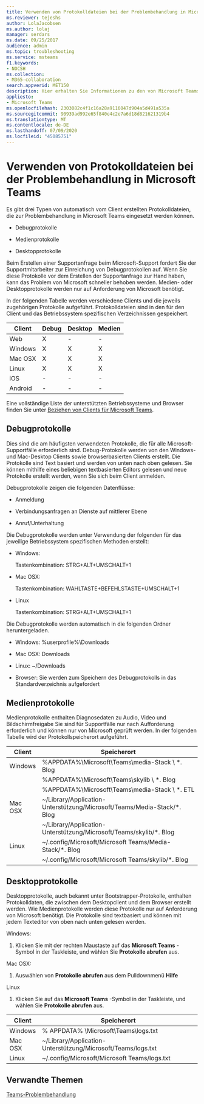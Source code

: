 ```yaml
---
title: Verwenden von Protokolldateien bei der Problembehandlung in Microsoft Teams
ms.reviewer: tejeshs
author: LolaJacobsen
ms.author: lolaj
manager: serdars
ms.date: 09/25/2017
audience: admin
ms.topic: troubleshooting
ms.service: msteams
f1.keywords:
- NOCSH
ms.collection:
- M365-collaboration
search.appverid: MET150
description: Hier erhalten Sie Informationen zu den von Microsoft Teams erstellten Debug-, Medien- und Desktopprotokollen, zu deren Speicherort und wie diese für die Problembehandlung eingesetzt werden können.
appliesto:
- Microsoft Teams
ms.openlocfilehash: 2303082c4f1c16a28a9116047d904a5d491a535a
ms.sourcegitcommit: 90939ad992e65f840e4c2e7a6d18d821621319b4
ms.translationtype: MT
ms.contentlocale: de-DE
ms.lasthandoff: 07/09/2020
ms.locfileid: "45085751"
---
```

<a name="use-log-files-in-troubleshooting-microsoft-teams"></a>Verwenden von Protokolldateien bei der Problembehandlung in Microsoft Teams
=================================================

Es gibt drei Typen von automatisch vom Client erstellten Protokolldateien, die zur Problembehandlung in Microsoft Teams eingesetzt werden können.

-   Debugprotokolle

-   Medienprotokolle

-   Desktopprotokolle

Beim Erstellen einer Supportanfrage beim Microsoft-Support fordert Sie der Supportmitarbeiter zur Einreichung von Debugprotokollen auf. Wenn Sie diese Protokolle vor dem Erstellen der Supportanfrage zur Hand haben, kann das Problem von Microsoft schneller behoben werden. Medien- oder Desktopprotokolle werden nur auf Anforderung von Microsoft benötigt.

In der folgenden Tabelle werden verschiedene Clients und die jeweils zugehörigen Protokolle aufgeführt. Protokolldateien sind in den für den Client und das Betriebssystem spezifischen Verzeichnissen gespeichert.


|Client |Debug|Desktop|Medien|
|---------|---------|---------|---------|
|Web    |X         |-         |-         |
|Windows     |X         |X         |X         |
|Mac OSX     |X         |X         |X         |
|Linux     |X         |X         |X         |
|iOS     |-         |-         |-         |
|Android     |-         |-         |-         |

Eine vollständige Liste der unterstützten Betriebssysteme und Browser finden Sie unter [Beziehen von Clients für Microsoft Teams](get-clients.md).

<a name="debug-logs"></a>Debugprotokolle
---------------------------

Dies sind die am häufigsten verwendeten Protokolle, die für alle Microsoft-Supportfälle erforderlich sind. Debug-Protokolle werden von den Windows-und Mac-Desktop Clients sowie browserbasierten Clients erstellt. Die Protokolle sind Text basiert und werden von unten nach oben gelesen. Sie können mithilfe eines beliebigen textbasierten Editors gelesen und neue Protokolle erstellt werden, wenn Sie sich beim Client anmelden.

Debugprotokolle zeigen die folgenden Datenflüsse:

-   Anmeldung

-   Verbindungsanfragen an Dienste auf mittlerer Ebene 

-   Anruf/Unterhaltung

Die Debugprotokolle werden unter Verwendung der folgenden für das jeweilige Betriebssystem spezifischen Methoden erstellt:

-   Windows:

      Tastenkombination: STRG+ALT+UMSCHALT+1

-   Mac OSX:

      Tastenkombination: WAHLTASTE+BEFEHLSTASTE+UMSCHALT+1

-   Linux

      Tastenkombination: STRG+ALT+UMSCHALT+1

Die Debugprotokolle werden automatisch in die folgenden Ordner heruntergeladen.

-   Windows: %userprofile%\\Downloads

-   Mac OSX: Downloads

-   Linux: ~/Downloads

-   Browser: Sie werden zum Speichern des Debugprotokolls in das Standardverzeichnis aufgefordert

<a name="media-logs"></a>Medienprotokolle
---------------------------

Medienprotokolle enthalten Diagnosedaten zu Audio, Video und Bildschirmfreigabe Sie sind für Supportfälle nur nach Aufforderung erforderlich und können nur von Microsoft geprüft werden. In der folgenden Tabelle wird der Protokollspeicherort aufgeführt.


|Client |Speicherort |
|---------|---------|
|Windows     |%APPDATA%\Microsoft\Teams\media-Stack \\ *. Blog         |
|            |%APPDATA%\Microsoft\Teams\skylib \\ *. Blog
|            |%APPDATA%\Microsoft\Teams\media-Stack \\ *. ETL         |
|Mac OSX     |~/Library/Application-Unterstützung/Microsoft/Teams/Media-Stack/*. Blog         |
|            |~/Library/Application-Unterstützung/Microsoft/Teams/skylib/*. Blog         |
|Linux       |~/.config/Microsoft/Microsoft Teams/Media-Stack/*. Blog         |
|            |~/.config/Microsoft/Microsoft Teams/skylib/*. Blog         |



<a name="desktop-logs"></a>Desktopprotokolle
---------------------

Desktopprotokolle, auch bekannt unter Bootstrapper-Protokolle, enthalten Protokolldaten, die zwischen dem Desktopclient und dem Browser erstellt werden. Wie Medienprotokolle werden diese Protokolle nur auf Anforderung von Microsoft benötigt. Die Protokolle sind textbasiert und können mit jedem Texteditor von oben nach unten gelesen werden.

Windows:

1.  Klicken Sie mit der rechten Maustaste auf das **Microsoft Teams** -Symbol in der Taskleiste, und wählen Sie **Protokolle abrufen** aus.

Mac OSX:

1.  Auswählen von **Protokolle abrufen** aus dem Pulldownmenü **Hilfe**

Linux

1.  Klicken Sie auf das **Microsoft Teams** -Symbol in der Taskleiste, und wählen Sie **Protokolle abrufen** aus.

|Client |Speicherort |
|---------|---------|
|Windows     |% APPDATA% \Microsoft\Teams\logs.txt         |
|Mac OSX     |~/Library/Application-Unterstützung/Microsoft/Teams/logs.txt         |
|Linux       |~/.config/Microsoft/Microsoft Teams/logs.txt         |


## <a name="related-topics"></a>Verwandte Themen

[Teams-Problembehandlung](https://docs.microsoft.com/MicrosoftTeams/troubleshoot/teams)

